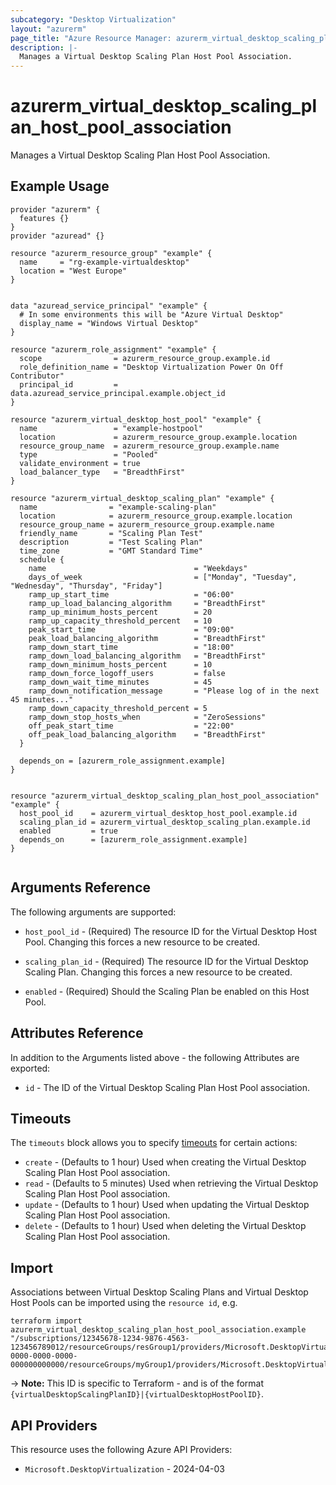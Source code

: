 ```yaml
---
subcategory: "Desktop Virtualization"
layout: "azurerm"
page_title: "Azure Resource Manager: azurerm_virtual_desktop_scaling_plan_host_pool_association"
description: |-
  Manages a Virtual Desktop Scaling Plan Host Pool Association.
---
```


# azurerm_virtual_desktop_scaling_plan_host_pool_association

Manages a Virtual Desktop Scaling Plan Host Pool Association.

## Example Usage

```hcl
provider "azurerm" {
  features {}
}
provider "azuread" {}

resource "azurerm_resource_group" "example" {
  name     = "rg-example-virtualdesktop"
  location = "West Europe"
}


data "azuread_service_principal" "example" {
  # In some environments this will be "Azure Virtual Desktop"
  display_name = "Windows Virtual Desktop"
}

resource "azurerm_role_assignment" "example" {
  scope                = azurerm_resource_group.example.id
  role_definition_name = "Desktop Virtualization Power On Off Contributor"
  principal_id         = data.azuread_service_principal.example.object_id
}

resource "azurerm_virtual_desktop_host_pool" "example" {
  name                 = "example-hostpool"
  location             = azurerm_resource_group.example.location
  resource_group_name  = azurerm_resource_group.example.name
  type                 = "Pooled"
  validate_environment = true
  load_balancer_type   = "BreadthFirst"
}

resource "azurerm_virtual_desktop_scaling_plan" "example" {
  name                = "example-scaling-plan"
  location            = azurerm_resource_group.example.location
  resource_group_name = azurerm_resource_group.example.name
  friendly_name       = "Scaling Plan Test"
  description         = "Test Scaling Plan"
  time_zone           = "GMT Standard Time"
  schedule {
    name                                 = "Weekdays"
    days_of_week                         = ["Monday", "Tuesday", "Wednesday", "Thursday", "Friday"]
    ramp_up_start_time                   = "06:00"
    ramp_up_load_balancing_algorithm     = "BreadthFirst"
    ramp_up_minimum_hosts_percent        = 20
    ramp_up_capacity_threshold_percent   = 10
    peak_start_time                      = "09:00"
    peak_load_balancing_algorithm        = "BreadthFirst"
    ramp_down_start_time                 = "18:00"
    ramp_down_load_balancing_algorithm   = "BreadthFirst"
    ramp_down_minimum_hosts_percent      = 10
    ramp_down_force_logoff_users         = false
    ramp_down_wait_time_minutes          = 45
    ramp_down_notification_message       = "Please log of in the next 45 minutes..."
    ramp_down_capacity_threshold_percent = 5
    ramp_down_stop_hosts_when            = "ZeroSessions"
    off_peak_start_time                  = "22:00"
    off_peak_load_balancing_algorithm    = "BreadthFirst"
  }

  depends_on = [azurerm_role_assignment.example]
}


resource "azurerm_virtual_desktop_scaling_plan_host_pool_association" "example" {
  host_pool_id    = azurerm_virtual_desktop_host_pool.example.id
  scaling_plan_id = azurerm_virtual_desktop_scaling_plan.example.id
  enabled         = true
  depends_on      = [azurerm_role_assignment.example]
}


```

## Arguments Reference

The following arguments are supported:

- `host_pool_id` - (Required) The resource ID for the Virtual Desktop Host Pool. Changing this forces a new resource to be created.

- `scaling_plan_id` - (Required) The resource ID for the Virtual Desktop Scaling Plan. Changing this forces a new resource to be created.

- `enabled` - (Required) Should the Scaling Plan be enabled on this Host Pool.

## Attributes Reference

In addition to the Arguments listed above - the following Attributes are exported:

- `id` - The ID of the Virtual Desktop Scaling Plan Host Pool association.

## Timeouts

The `timeouts` block allows you to specify [timeouts](https://developer.hashicorp.com/terraform/language/resources/configure#define-operation-timeouts) for certain actions:

* `create` - (Defaults to 1 hour) Used when creating the Virtual Desktop Scaling Plan Host Pool association.
* `read` - (Defaults to 5 minutes) Used when retrieving the Virtual Desktop Scaling Plan Host Pool association.
* `update` - (Defaults to 1 hour) Used when updating the Virtual Desktop Scaling Plan Host Pool association.
* `delete` - (Defaults to 1 hour) Used when deleting the Virtual Desktop Scaling Plan Host Pool association.

## Import

Associations between Virtual Desktop Scaling Plans and Virtual Desktop Host Pools can be imported using the `resource id`, e.g.

```shell
terraform import azurerm_virtual_desktop_scaling_plan_host_pool_association.example "/subscriptions/12345678-1234-9876-4563-123456789012/resourceGroups/resGroup1/providers/Microsoft.DesktopVirtualization/scalingPlans/plan1|/subscriptions/00000000-0000-0000-0000-000000000000/resourceGroups/myGroup1/providers/Microsoft.DesktopVirtualization/hostPools/myhostpool"
```

-> **Note:** This ID is specific to Terraform - and is of the format `{virtualDesktopScalingPlanID}|{virtualDesktopHostPoolID}`.

## API Providers
<!-- This section is generated, changes will be overwritten -->
This resource uses the following Azure API Providers:

* `Microsoft.DesktopVirtualization` - 2024-04-03
